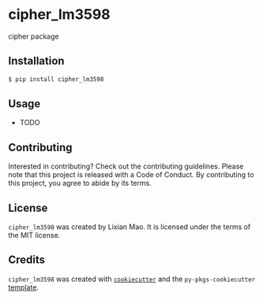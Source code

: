 # cipher_lm3598

cipher package

## Installation

```bash
$ pip install cipher_lm3598
```

## Usage

- TODO

## Contributing

Interested in contributing? Check out the contributing guidelines. Please note that this project is released with a Code of Conduct. By contributing to this project, you agree to abide by its terms.

## License

`cipher_lm3598` was created by Lixian Mao. It is licensed under the terms of the MIT license.

## Credits

`cipher_lm3598` was created with [`cookiecutter`](https://cookiecutter.readthedocs.io/en/latest/) and the `py-pkgs-cookiecutter` [template](https://github.com/py-pkgs/py-pkgs-cookiecutter).
